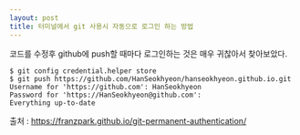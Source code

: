 ```yaml
---
layout: post
title: 터미널에서 git 사용시 자동으로 로그인 하는 방법
---
```


코드를 수정후 github에 push할 때마다 로그인하는 것은 매우 귀찮아서 찾아보았다.

```
$ git config credential.helper store
$ git push https://github.com/HanSeokhyeon/hanseokhyeon.github.io.git
Username for 'https://github.com': HanSeokhyeon
Password for 'https://HanSeokhyeon@github.com': 
Everything up-to-date
```

출처 : <https://franzpark.github.io/git-permanent-authentication/>